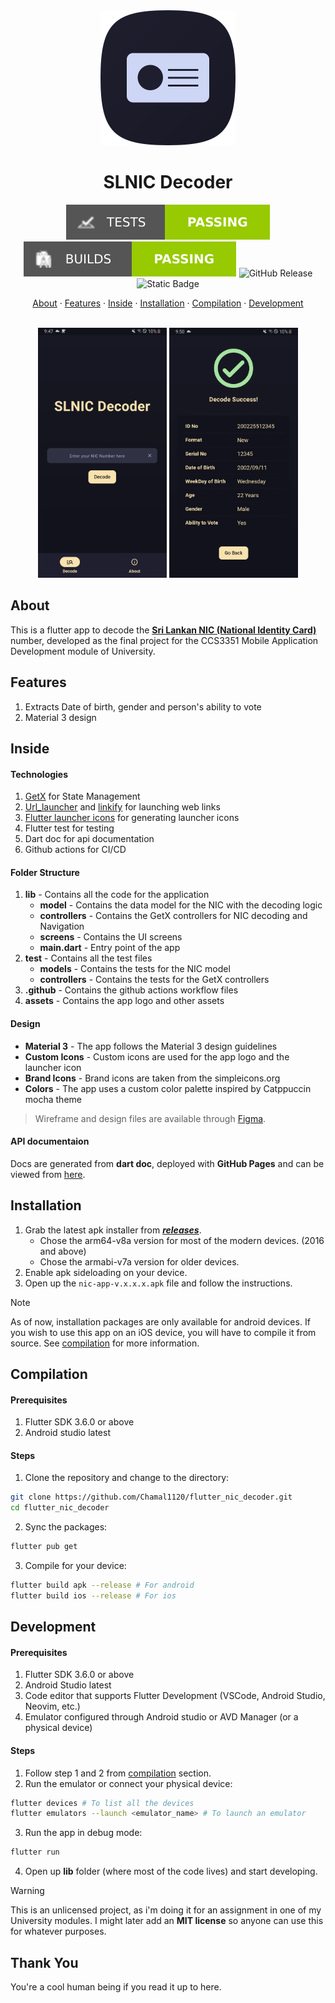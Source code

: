 <div align="center">

<img src="https://raw.githubusercontent.com/Chamal1120/flutter-nic-decoder/refs/heads/main/repo-assets/app-logo.svg">

# SLNIC Decoder

![Test Status](https://raw.githubusercontent.com/Chamal1120/flutter-nic-decoder/refs/heads/main/.github/assets/test-status.svg)
![Build Status](https://raw.githubusercontent.com/Chamal1120/flutter-nic-decoder/refs/heads/main/.github/assets/build-status.svg)
![GitHub Release](https://img.shields.io/github/v/release/Chamal1120/flutter-nic-decoder?display_name=release&style=for-the-badge&logo=android&logoColor=ffffff&color=%23fab387)
![Static Badge](https://img.shields.io/badge/code_style-dart_analyzer-%230075BA?style=for-the-badge&logo=coder)

[About](#about) · [Features](#features) · [Inside](#inside) · [Installation](#installation) · [Compilation](#compilation) · [Development](#development)

</div>

<br>

<div align="center">
   <img src="https://raw.githubusercontent.com/Chamal1120/flutter-nic-decoder/refs/heads/main/repo-assets/Screenshot_1.webp" height="400px">
   <img src="https://raw.githubusercontent.com/Chamal1120/flutter-nic-decoder/refs/heads/main/repo-assets/Screenshot_2.webp" height="400px">
</div>

## About

This is a flutter app to decode the <a href="https://en.wikipedia.org/wiki/National_identity_card_(Sri_Lanka)#NIC_number"  target="blank">**Sri Lankan NIC (National Identity Card)**</a> number, developed as the final project for the CCS3351 Mobile Application Development module of University.

## Features

1. Extracts Date of birth, gender and person's ability to vote
2. Material 3 design

## Inside

#### Technologies

1. <a href="https://github.com/jonataslaw/getx" target="blank">GetX</a> for State Management
2. <a href="https://pub.dev/packages/url_launcher" target="blank">Url_launcher</a> and <a href="https://pub.dev/packages/flutter_linkify" target="blank">linkify</a> for launching web links
3. <a href="https://pub.dev/packages/flutter_launcher_icons" target="blank">Flutter launcher icons</a> for generating launcher icons
4. Flutter test for testing
5. Dart doc for api documentation
5. Github actions for CI/CD

#### Folder Structure

1. **lib** - Contains all the code for the application
   - **model** - Contains the data model for the NIC with the decoding logic
   - **controllers** - Contains the GetX controllers for NIC decoding and Navigation
   - **screens** - Contains the UI screens
   - **main.dart** - Entry point of the app
2. **test** - Contains all the test files
   - **models** - Contains the tests for the NIC model
   - **controllers** - Contains the tests for the GetX controllers
3. **.github** - Contains the github actions workflow files
4. **assets** - Contains the app logo and other assets

#### Design

* **Material 3** - The app follows the Material 3 design guidelines
* **Custom Icons** - Custom icons are used for the app logo and the launcher icon
* **Brand Icons** - Brand icons are taken from the simpleicons.org
* **Colors** - The app uses a custom color palette inspired by Catppuccin mocha theme

> Wireframe and design files are available through [Figma](https://www.figma.com/design/yed2MidDLrrxfuOhOy0JMF/flutter_nic_decoder_prototype?node-id=0-1&t=9adQaX9o6tSPwVD2-1).

#### API documentaion

Docs are generated from **dart doc**, deployed with **GitHub Pages** and can be viewed from [here](https://chamal1120.github.io/slnic-decoder/).

## Installation

1. Grab the latest apk installer from ***[releases](https://github.com/Chamal1120/flutter_nic_decoder/releases)***.
    - Chose the arm64-v8a version for most of the modern devices. (2016 and above)
    - Chose the armabi-v7a version for older devices.
2. Enable apk sideloading on your device.
3. Open up the `nic-app-v.x.x.x.apk` file and follow the instructions.

> [!NOTE]
> As of now, installation packages are only available for android devices. If you wish to use this app on an iOS device, you will have to compile it from source. See [compilation](#compilation) for more information.

## Compilation

#### Prerequisites

1. Flutter SDK 3.6.0 or above
2. Android studio latest

#### Steps

1. Clone the repository and change to the directory:

```bash
git clone https://github.com/Chamal1120/flutter_nic_decoder.git
cd flutter_nic_decoder
```

2. Sync the packages:

```bash
flutter pub get
```

3. Compile for your device:

```bash
flutter build apk --release # For android
flutter build ios --release # For ios
```

## Development

#### Prerequisites

1. Flutter SDK 3.6.0 or above
2. Android Studio latest
3. Code editor that supports Flutter Development (VSCode, Android Studio, Neovim, etc.)
4. Emulator configured through Android studio or AVD Manager (or a physical device)

#### Steps

1. Follow step 1 and 2 from [compilation](#compilation) section.
2. Run the emulator or connect your physical device:

```bash
flutter devices # To list all the devices
flutter emulators --launch <emulator_name> # To launch an emulator
```

3. Run the app in debug mode:

```bash
flutter run
```

4. Open up **lib** folder (where most of the code lives) and start developing.

> [!WARNING]
> This is an unlicensed project, as i'm doing it for an assignment in one of my University modules.
> I might later add an **MIT license** so anyone can use this for whatever purposes.

## Thank You

You're a cool human being if you read it up to here.
